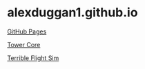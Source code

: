 # alexduggan1.github.io

[GitHub Pages](https://pages.github.com/)

[Tower Core](https://alexduggan1.github.io/alexduggan1.github.io/TowerCore/index.html)

[Terrible Flight Sim](https://alexduggan1.github.io/alexduggan1.github.io/TerribleFlightSimulator)
